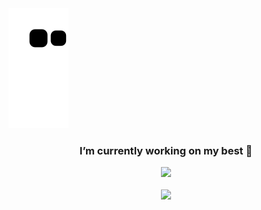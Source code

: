 
<div align="center" style = "margin-left: 5000px">

![header](https://capsule-render.vercel.app/api?type=shark&color=edf7fb)

## 😄Hello, I'm Donggyu!!😄



 <br/>
 <br/>
 
####  💻 At least once used 💻

<br/>
<img src="https://img.shields.io/badge/C-A8B9CC?style=flat-round&logo=C&logoColor=white">
<img src="https://img.shields.io/badge/C++-00599C?style=flat-round&logo=C++&logoColor=white">
<img src="https://img.shields.io/badge/Python-3776AB?style=flat-round&logo=Python&logoColor=white">
<img src="https://img.shields.io/badge/HTML5-E34F26?style=flat-round&logo=HTML5&logoColor=white">
<img src="https://img.shields.io/badge/CSS3-1572B6?style=flat-round&logo=CSS3&logoColor=white">
<img src="https://img.shields.io/badge/JavaScript-F7DF1E?style=flat-round&logo=JavaScript&logoColor=white">
<img src="https://img.shields.io/badge/Node.js-339933?style=flat-round&logo=Node.js&logoColor=white"/>
<br/>
<img src="https://img.shields.io/badge/github-181717?style=flat-round&logo=github&logoColor=white">
<img src="https://img.shields.io/badge/Git-F05032?style=flat-round&logo=Git&logoColor=white"/>
<img src="https://img.shields.io/badge/Notion-000000?style=flat-round&logo=Notion&logoColor=white"/>
<img src="https://img.shields.io/badge/Slack-4A154B?style=flat-round&logo=Slack&logoColor=white"/>
</div>

<br/>
<br/>

![Snake animation](https://github.com/kimwest00/kimwest00/blob/output/github-contribution-grid-snake.svg)

<div align='center'>

### I’m currently working on my best 🌱

</div>

<div align="center">
	<img src="https://github-readme-stats.vercel.app/api/top-langs/?username=Hwangdonggyu&layout=compact"><br><br>
	<img src="https://github-readme-stats.vercel.app/api?username=Hwangdonggyu&show_icons=true">
</div>
